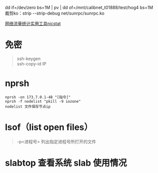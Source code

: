 dd if=/dev/zero bs=1M | pv | dd of=/mnt/calibnet_t01888/test/hog4 bs=1M  
裁剪ko：strip --strip-debug net/sunrpc/sunrpc.ko  

[网络流量统计实用工具nicstat](https://www.linuxidc.com/Linux/2013-07/86941.htm)

# 免密
> ssh-keygen  
> ssh-copy-id IP
# nprsh
```
nprsh -on 173.7.0.1-48 "[指令]"
nprsh -f nodelist "pkill -9 iozone"
nodelist 文件保存节点ip
```
# lsof（list open files）
> -p<进程号> 列出指定进程号所打开的文件   
# slabtop 查看系统 slab 使用情况
